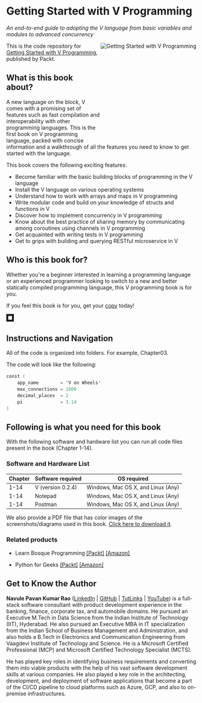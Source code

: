 # Getting Started with V Programming

*An end-to-end guide to adopting the V language from basic variables and modules to advanced concurrency*

<a href="https://www.packtpub.com/product/getting-started-with-v-programming/9781839213434?utm_source=github&utm_medium=repository&utm_campaign=9781839213434"><img src="https://static.packt-cdn.com/products/9781839213434/cover/smaller" alt="Getting Started with V Programming " height="256px" align="right"></a>

This is the code repository for [Getting Started with V Programming](https://www.packtpub.com/product/getting-started-with-v-programming/9781839213434?utm_source=github&utm_medium=repository&utm_campaign=9781839213434), published by Packt.

## What is this book about?

A new language on the block, V comes with a promising set of features such as fast compilation and interoperability with other programming languages. This is the first book on V programming language, packed with concise information and a walkthrough of all the features you need to know to get started with the language.

This book covers the following exciting features:

* Become familiar with the basic building blocks of programming in the V language
* Install the V language on various operating systems
* Understand how to work with arrays and maps in V programming
* Write modular code and build on your knowledge of structs and functions in V
* Discover how to implement concurrency in V programming
* Know about the best practice of sharing memory by communicating among coroutines using channels in V programming
* Get acquainted with writing tests in V programming
* Get to grips with building and querying RESTful microservice in V

## Who is this book for?

Whether you're a beginner interested in learning a programming language or an experienced programmer looking to switch to a new and better statically compiled programming language, this V programming book is for you.

If you feel this book is for you, get your [copy](https://www.amazon.com/dp/1839213434) today!

<a href="https://www.packtpub.com/?utm_source=github&utm_medium=banner&utm_campaign=GitHubBanner"><img src="https://raw.githubusercontent.com/PacktPublishing/GitHub/master/GitHub.png" alt="https://www.packtpub.com/" border="5" /></a>

## Instructions and Navigation

All of the code is organized into folders. For example, Chapter03.

The code will look like the following:

```v
const (
    app_name        = 'V on Wheels'
    max_connections = 1000
    decimal_places  = 2
    pi              = 3.14
)
```

## Following is what you need for this book

With the following software and hardware list you can run all code files present in the book (Chapter 1-14).

### Software and Hardware List

| Chapter | Software required | OS required |
| -------- | ------------------------------------ | ----------------------------------- |
| 1-14 | V (version 0.2.4) | Windows, Mac OS X, and Linux (Any) |
| 1-14 | Notepad | Windows, Mac OS X, and Linux (Any) |
| 1-14 | Postman | Windows, Mac OS X, and Linux (Any) |

We also provide a PDF file that has color images of the screenshots/diagrams used in this book. [Click here to download it](https://static.packt-cdn.com/downloads/9781839213434_ColorImages.pdf).

### Related products

* Learn Bosque Programming  [[Packt]](https://www.packtpub.com/product/learn-bosque-programming/9781839211973?utm_source=github&utm_medium=repository&utm_campaign=9781839211973) [[Amazon]](https://www.amazon.com/dp/1839211970)

* Python for Geeks  [[Packt]](https://www.packtpub.com/product/python-for-geeks/9781801070119?utm_source=github&utm_medium=repository&utm_campaign=9781801070119) [[Amazon]](https://www.amazon.com/dp/1801070113)

## Get to Know the Author

**Navule Pavan Kumar Rao** ([LinkedIn](https://www.linkedin.com/in/navule/) | [GitHub](https://www.github.com/windson) | [TutLinks](https://www.tutlinks.com) | [YouTube](https://www.youtube.com/tutlinks?sub_confirmation=1)) is a full-stack software consultant with product development experience in the banking, finance, corporate tax, and automobile domains. He pursued an Executive M.Tech in Data Science from the Indian Institute of Technology (IIT), Hyderabad. He also pursued an Executive MBA in IT specialization from the Indian School of Business Management and Administration, and also holds a B.Tech in Electronics and Communication Engineering from Vaagdevi Institute of Technology and Science. He is a Microsoft Certified Professional (MCP) and Microsoft Certified Technology Specialist (MCTS).

He has played key roles in identifying business requirements and converting them into viable products with the help of his vast software development skills at various companies. He also played a key role in the architecting, development, and deployment of software applications that become a part of the CI/CD pipeline to cloud platforms such as Azure, GCP, and also to on-premise infrastructures.
